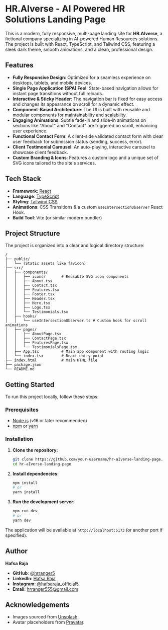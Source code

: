 
# HR.AIverse - AI Powered HR Solutions Landing Page


This is a modern, fully responsive, multi-page landing site for **HR.AIverse**, a fictional company specializing in AI-powered Human Resources solutions. The project is built with React, TypeScript, and Tailwind CSS, featuring a sleek dark theme, smooth animations, and a clean, professional design.

## Features

- **Fully Responsive Design**: Optimized for a seamless experience on desktops, tablets, and mobile devices.
- **Single Page Application (SPA) Feel**: State-based navigation allows for instant page transitions without full reloads.
- **Interactive & Sticky Header**: The navigation bar is fixed for easy access and changes its appearance on scroll for a dynamic effect.
- **Component-Based Architecture**: The UI is built with reusable and modular components for maintainability and scalability.
- **Engaging Animations**: Subtle fade-in and slide-in animations on sections like "About" and "Contact" are triggered on scroll, enhancing user experience.
- **Functional Contact Form**: A client-side validated contact form with clear user feedback for submission status (sending, success, error).
- **Client Testimonial Carousel**: An auto-playing, interactive carousel to showcase client feedback.
- **Custom Branding & Icons**: Features a custom logo and a unique set of SVG icons tailored to the site's services.

## Tech Stack

- **Framework**: [React](https://reactjs.org/)
- **Language**: [TypeScript](https://www.typescriptlang.org/)
- **Styling**: [Tailwind CSS](https://tailwindcss.com/)
- **Animations**: CSS Transitions & a custom `useIntersectionObserver` React Hook.
- **Build Tool**: Vite (or similar modern bundler)

## Project Structure

The project is organized into a clear and logical directory structure:

```
/
├── public/
│   └── (Static assets like favicon)
├── src/
│   ├── components/
│   │   ├── icons/       # Reusable SVG icon components
│   │   ├── About.tsx
│   │   ├── Contact.tsx
│   │   ├── Features.tsx
│   │   ├── Footer.tsx
│   │   ├── Header.tsx
│   │   ├── Hero.tsx
│   │   ├── Logo.tsx
│   │   └── Testimonials.tsx
│   ├── hooks/
│   │   └── useIntersectionObserver.ts # Custom hook for scroll animations
│   ├── pages/
│   │   ├── AboutPage.tsx
│   │   ├── ContactPage.tsx
│   │   ├── FeaturesPage.tsx
│   │   └── TestimonialsPage.tsx
│   ├── App.tsx          # Main app component with routing logic
│   └── index.tsx        # React entry point
├── index.html           # Main HTML file
├── package.json
└── README.md
```

## Getting Started

To run this project locally, follow these steps:

### Prerequisites

- [Node.js](https://nodejs.org/en/) (v16 or later recommended)
- [npm](https://www.npmjs.com/) or [yarn](https://yarnpkg.com/)

### Installation

1.  **Clone the repository:**
    ```bash
    git clone https://github.com/your-username/hr-aIverse-landing-page.git
    cd hr-aIverse-landing-page
    ```

2.  **Install dependencies:**
    ```bash
    npm install
    # or
    yarn install
    ```

3.  **Run the development server:**
    ```bash
    npm run dev
    # or
    yarn dev
    ```

The application will be available at `http://localhost:5173` (or another port if specified).

## Author

**Hafsa Raja**

- **GitHub**: [@hrranger5](https://github.com/hrranger5/)
- **LinkedIn**: [Hafsa Raja](https://www.linkedin.com/in/hafsa-raja-5224a8365/)
- **Instagram**: [@hafsaraja_official5](https://www.instagram.com/hafsaraja_official5/)
- **Email**: [hrranger555@gmail.com](mailto:hrranger555@gmail.com)

## Acknowledgements

-   Images sourced from [Unsplash](https://unsplash.com/).
-   Avatar placeholders from [Pravatar](https://i.pravatar.cc/).

